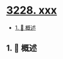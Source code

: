 # [3228. xxx](https://github.com/Tdahuyou/TNotes.leetcode/tree/main/notes/3228.%20xxx)

<!-- region:toc -->

- [1. 📝 概述](#1--概述)

<!-- endregion:toc -->

## 1. 📝 概述

